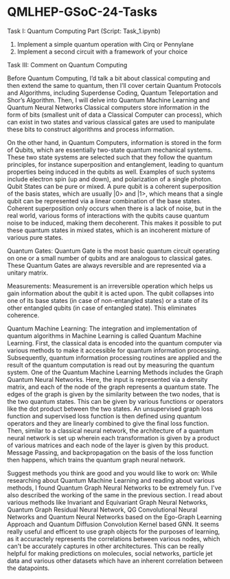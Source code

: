 # QMLHEP-GSoC-24-Tasks
Task I: Quantum Computing Part (Script: Task_1.ipynb)
  1) Implement a simple quantum operation with Cirq or Pennylane
  2) Implement a second circuit with a framework of your choice

Task III: Comment on Quantum Computing

Before Quantum Computing, I’d talk a bit about classical computing and then extend the same to quantum, then I’ll cover certain Quantum Protocols and Algorithms, including Superdense Coding, Quantum Teleportation and Shor’s Algorithm. Then, I will delve into Quantum Machine Learning and Quantum Neural Networks
Classical computers store information in the form of bits (smallest unit of data a Classical Computer can process), which can exist in two states and various classical gates are used to manipulate these bits to construct algorithms and process information.

On the other hand, in Quantum Computers, information is stored in the form of Qubits, which are essentially two-state quantum mechanical systems. These two state systems are selected such that they follow the quantum principles, for instance superposition and entanglement, leading to quantum properties being induced in the qubits as well. Examples of such systems include electron spin (up and down), and polarization of a single photon. 
Qubit States can be pure or mixed. A pure qubit is a coherent superposition of the basis states, which are usually |0> and |1>, which means that a single qubit can be represented via a linear combination of the base states. Coherent superposition only occurs when there is a lack of noise, but in the real world, various forms of interactions with the qubits cause quantum noise to be induced, making them decoherent. This makes it possible to put these quantum states in mixed states, which is an incoherent mixture of various pure states.

Quantum Gates: Quantum Gate is the most basic quantum circuit operating on one or a small number of qubits and are analogous to classical gates. These Quantum Gates are always reversible and are represented via a unitary matrix.

Measurements: Measurement is an irreversible operation which helps us gain information about the qubit it is acted upon. The qubit collapses into one of its base states (in case of non-entangled states) or a state of its other entangled qubits (in case of entangled state). This eliminates coherence.

Quantum Machine Learning: 
The integration and implementation of quantum algorithms in Machine Learning is called Quantum Machine Learning. First, the classical data is encoded into the quantum computer via various methods to make it accessible for quantum information processing. Subsequently, quantum information processing routines are applied and the result of the quantum computation is read out by measuring the quantum system.
One of the Quantum Machine Learning Methods includes the Graph Quantum Neural Networks. Here, the input is represented via a density matrix, and each of the node of the graph represents a quantum state. The edges of the graph is given by the similarity between the two nodes, that is the two quantum states. This can be given by various functions or operators like the dot product between the two states. An unsupervised graph loss function and supervised loss function is then defined using quantum operators and they are linearly combined to give the final loss function. 
Then, similar to a classical neural network, the architecture of a quantum neural network is set up wherein each transformation is given by a product of various matrices and each node of the layer is given by this product. Message Passing, and backpropagation on the basis of the loss function then happens, which trains the quantum graph neural network. 

Suggest methods you think are good and you would like to work on:
While researching about Quantum Machine Learning and reading about various methods, I found Quantum Graph Neural Networks to be extremely fun. I've also described the working of the same in the previous section. I read about various methods like Invariant and Equivariant Graph Neural Networks, Quantum Graph Residual Neural Network, QG Convolutional Neural Networks and Quantum Neural Networks based on the Ego-Graph Learning Approach and Quantum Diffusion Convolution Kernel based GNN. 
It seems really useful and efficent to use graph objects for the purposes of learning, as it accuractely represents the correlations between various nodes, which can't be accurately captures in other architectures. This can be really helpful for making predictions on molecules, social networks, particle jet data and various other datasets which have an inherent correlation between the datapoints.
